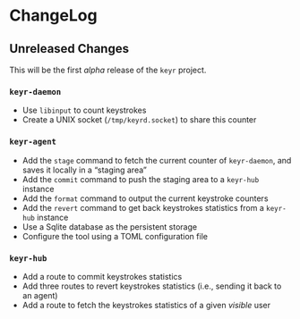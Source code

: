 # ChangeLog

## Unreleased Changes

This will be the first *alpha* release of the `keyr` project.

### `keyr-daemon`

- Use `libinput` to count keystrokes
- Create a UNIX socket (`/tmp/keyrd.socket`) to share this counter

### `keyr-agent`

- Add the `stage` command to fetch the current counter of `keyr-daemon`,
  and saves it locally in a “staging area”
- Add the `commit` command to push the staging area to a `keyr-hub` instance
- Add the `format` command to output the current keystroke counters
- Add the `revert` command to get back keystrokes statistics from a
  `keyr-hub` instance
- Use a Sqlite database as the persistent storage
- Configure the tool using a TOML configuration file

### `keyr-hub`

- Add a route to commit keystrokes statistics
- Add three routes to revert keystrokes statistics (i.e., sending it
  back to an agent)
- Add a route to fetch the keystrokes statistics of a given *visible*
  user
